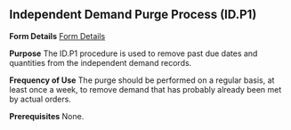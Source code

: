 ## Independent Demand Purge Process (ID.P1)
<PageHeader />

**Form Details**
[Form Details](../ID-P1-1/README.md)

**Purpose**
The ID.P1 procedure is used to remove past due dates and quantities from the
independent demand records.

**Frequency of Use**
The purge should be performed on a regular basis, at least once a week, to
remove demand that has probably already been met by actual orders.

**Prerequisites**
None.

<badge text= "Version 8.10.57 " vertical="middle" />

<PageFooter />
